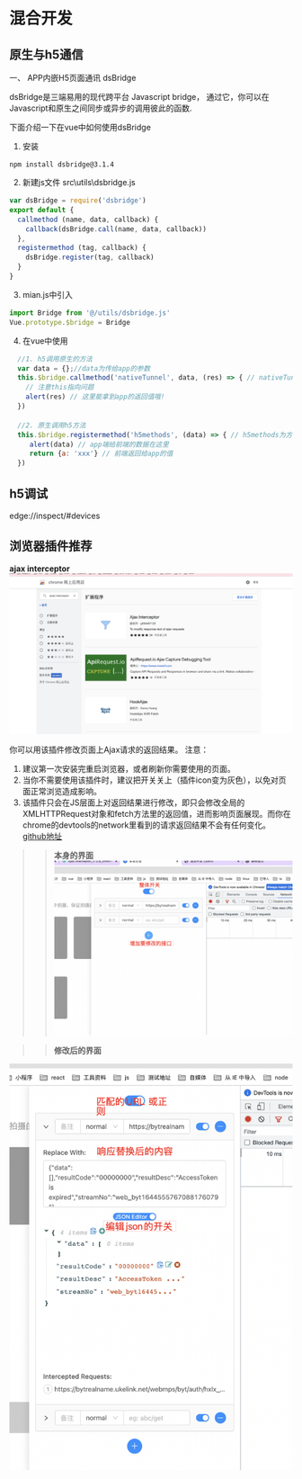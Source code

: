 # 混合开发
## 原生与h5通信
一、 APP内嵌H5页面通讯 dsBridge

dsBridge是三端易用的现代跨平台 Javascript bridge， 通过它，你可以在Javascript和原生之间同步或异步的调用彼此的函数.

下面介绍一下在vue中如何使用dsBridge

1. 安装
```shell
npm install dsbridge@3.1.4
```

2. 新建js文件 src\utils\dsbridge.js

```javascript
var dsBridge = require('dsbridge')
export default {
  callmethod (name, data, callback) {
    callback(dsBridge.call(name, data, callback))
  },
  registermethod (tag, callback) {
    dsBridge.register(tag, callback)
  }
}
```

3. mian.js中引入

```javascript
import Bridge from '@/utils/dsbridge.js'
Vue.prototype.$bridge = Bridge

```

4. 在vue中使用

```javascript
  //1. h5调用原生的方法
  var data = {};//data为传给app的参数
  this.$bridge.callmethod('nativeTunnel', data, (res) => { // nativeTunnel为方法名
    // 注意this指向问题
    alert(res) // 这里能拿到app的返回值哦!
  })

  //2. 原生调用h5方法
  this.$bridge.registermethod('h5methods', (data) => { // h5methods为方法名
     alert(data) // app端给前端的数据在这里
     return {a: 'xxx'} // 前端返回给app的值
  })
```

## h5调试
edge://inspect/#devices


## 浏览器插件推荐
**ajax interceptor**
![插件安装](./imgs/1.png)

你可以用该插件修改页面上Ajax请求的返回结果。
注意：
1. 建议第一次安装完重启浏览器，或者刷新你需要使用的页面。
2. 当你不需要使用该插件时，建议把开关关上（插件icon变为灰色），以免对页面正常浏览造成影响。
3. 该插件只会在JS层面上对返回结果进行修改，即只会修改全局的XMLHTTPRequest对象和fetch方法里的返回值，进而影响页面展现。而你在chrome的devtools的network里看到的请求返回结果不会有任何变化。
[github地址](https://github.com/YGYOOO/ajax-interceptor)

> >**本身的界面**
![插件界面](./imgs/2.png)

> >**修改后的界面**

![插件界面](./imgs/3.png)
